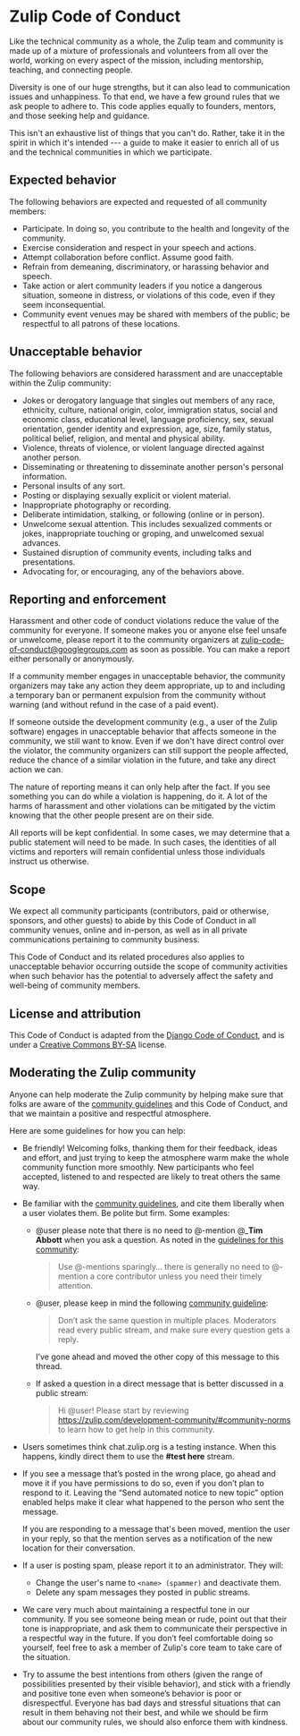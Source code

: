 # Zulip Code of Conduct

Like the technical community as a whole, the Zulip team and community is
made up of a mixture of professionals and volunteers from all over the
world, working on every aspect of the mission, including mentorship,
teaching, and connecting people.

Diversity is one of our huge strengths, but it can also lead to
communication issues and unhappiness. To that end, we have a few ground
rules that we ask people to adhere to. This code applies equally to
founders, mentors, and those seeking help and guidance.

This isn't an exhaustive list of things that you can't do. Rather, take it
in the spirit in which it's intended --- a guide to make it easier to enrich
all of us and the technical communities in which we participate.

## Expected behavior

The following behaviors are expected and requested of all community members:

- Participate. In doing so, you contribute to the health and longevity of
  the community.
- Exercise consideration and respect in your speech and actions.
- Attempt collaboration before conflict. Assume good faith.
- Refrain from demeaning, discriminatory, or harassing behavior and speech.
- Take action or alert community leaders if you notice a dangerous
  situation, someone in distress, or violations of this code, even if they
  seem inconsequential.
- Community event venues may be shared with members of the public; be
  respectful to all patrons of these locations.

## Unacceptable behavior

The following behaviors are considered harassment and are unacceptable
within the Zulip community:

- Jokes or derogatory language that singles out members of any race,
  ethnicity, culture, national origin, color, immigration status, social and
  economic class, educational level, language proficiency, sex, sexual
  orientation, gender identity and expression, age, size, family status,
  political belief, religion, and mental and physical ability.
- Violence, threats of violence, or violent language directed against
  another person.
- Disseminating or threatening to disseminate another person's personal
  information.
- Personal insults of any sort.
- Posting or displaying sexually explicit or violent material.
- Inappropriate photography or recording.
- Deliberate intimidation, stalking, or following (online or in person).
- Unwelcome sexual attention. This includes sexualized comments or jokes,
  inappropriate touching or groping, and unwelcomed sexual advances.
- Sustained disruption of community events, including talks and
  presentations.
- Advocating for, or encouraging, any of the behaviors above.

## Reporting and enforcement

Harassment and other code of conduct violations reduce the value of the
community for everyone. If someone makes you or anyone else feel unsafe or
unwelcome, please report it to the community organizers at
zulip-code-of-conduct@googlegroups.com as soon as possible. You can make a
report either personally or anonymously.

If a community member engages in unacceptable behavior, the community
organizers may take any action they deem appropriate, up to and including a
temporary ban or permanent expulsion from the community without warning (and
without refund in the case of a paid event).

If someone outside the development community (e.g., a user of the Zulip
software) engages in unacceptable behavior that affects someone in the
community, we still want to know. Even if we don't have direct control over
the violator, the community organizers can still support the people
affected, reduce the chance of a similar violation in the future, and take
any direct action we can.

The nature of reporting means it can only help after the fact. If you see
something you can do while a violation is happening, do it. A lot of the
harms of harassment and other violations can be mitigated by the victim
knowing that the other people present are on their side.

All reports will be kept confidential. In some cases, we may determine that a
public statement will need to be made. In such cases, the identities of all
victims and reporters will remain confidential unless those individuals
instruct us otherwise.

## Scope

We expect all community participants (contributors, paid or otherwise,
sponsors, and other guests) to abide by this Code of Conduct in all
community venues, online and in-person, as well as in all private
communications pertaining to community business.

This Code of Conduct and its related procedures also applies to unacceptable
behavior occurring outside the scope of community activities when such
behavior has the potential to adversely affect the safety and well-being of
community members.

## License and attribution

This Code of Conduct is adapted from the
[Django Code of Conduct](https://www.djangoproject.com/conduct/), and is
under a
[Creative Commons BY-SA](https://creativecommons.org/licenses/by-sa/4.0/)
license.

## Moderating the Zulip community

Anyone can help moderate the Zulip community by helping make sure that folks are
aware of the [community guidelines](https://zulip.com/development-community/)
and this Code of Conduct, and that we maintain a positive and respectful
atmosphere.

Here are some guidelines for how you can help:

- Be friendly! Welcoming folks, thanking them for their feedback, ideas and effort,
  and just trying to keep the atmosphere warm make the whole community function
  more smoothly. New participants who feel accepted, listened to and respected
  are likely to treat others the same way.

- Be familiar with the [community
  guidelines](https://zulip.com/development-community/), and cite them liberally
  when a user violates them. Be polite but firm. Some examples:

  - @user please note that there is no need to @-mention @\_**Tim Abbott** when
    you ask a question. As noted in the [guidelines for this
    community](https://zulip.com/development-community/):

    > Use @-mentions sparingly… there is generally no need to @-mention a
    > core contributor unless you need their timely attention.

  - @user, please keep in mind the following [community
    guideline](https://zulip.com/development-community/):

    > Don’t ask the same question in multiple places. Moderators read every
    > public stream, and make sure every question gets a reply.

    I’ve gone ahead and moved the other copy of this message to this thread.

  - If asked a question in a direct message that is better discussed in a public
    stream:
    > Hi @user! Please start by reviewing
    > https://zulip.com/development-community/#community-norms to learn how to
    > get help in this community.

- Users sometimes think chat.zulip.org is a testing instance. When this happens,
  kindly direct them to use the **#test here** stream.

- If you see a message that’s posted in the wrong place, go ahead and move it if
  you have permissions to do so, even if you don’t plan to respond to it.
  Leaving the “Send automated notice to new topic” option enabled helps make it
  clear what happened to the person who sent the message.

  If you are responding to a message that's been moved, mention the user in your
  reply, so that the mention serves as a notification of the new location for
  their conversation.

- If a user is posting spam, please report it to an administrator. They will:

  - Change the user's name to `<name> (spammer)` and deactivate them.
  - Delete any spam messages they posted in public streams.

- We care very much about maintaining a respectful tone in our community. If you
  see someone being mean or rude, point out that their tone is inappropriate,
  and ask them to communicate their perspective in a respectful way in the
  future. If you don’t feel comfortable doing so yourself, feel free to ask a
  member of Zulip's core team to take care of the situation.

- Try to assume the best intentions from others (given the range of
  possibilities presented by their visible behavior), and stick with a friendly
  and positive tone even when someone’s behavior is poor or disrespectful.
  Everyone has bad days and stressful situations that can result in them
  behaving not their best, and while we should be firm about our community
  rules, we should also enforce them with kindness.

